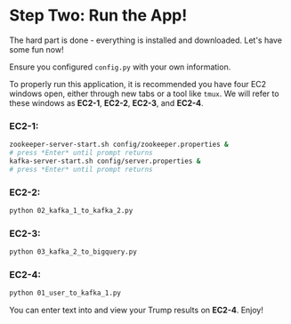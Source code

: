 # Step Two: Run the App!

The hard part is done - everything is installed and downloaded. Let's have some fun now!

Ensure you configured `config.py` with your own information.

To properly run this application, it is recommended you have four EC2 windows open, either through new tabs or a tool like `tmux`. We will refer to these windows as **EC2-1**, **EC2-2**, **EC2-3**, and **EC2-4**.

### EC2-1:
```bash
zookeeper-server-start.sh config/zookeeper.properties &
# press *Enter* until prompt returns
kafka-server-start.sh config/server.properties &
# press *Enter* until prompt returns
```

### EC2-2:
```bash
python 02_kafka_1_to_kafka_2.py
```

### EC2-3:
```bash
python 03_kafka_2_to_bigquery.py
```

### EC2-4:
```bash
python 01_user_to_kafka_1.py
```

You can enter text into and view your Trump results on **EC2-4**. Enjoy!
